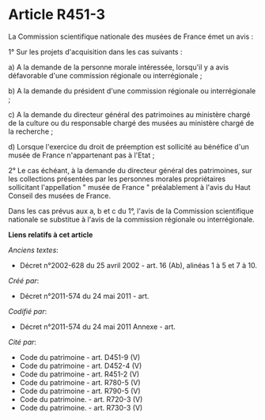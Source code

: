 # Article R451-3

La Commission scientifique nationale des musées de France émet un avis :

1° Sur les projets d'acquisition dans les cas suivants :

a) A la demande de la personne morale intéressée, lorsqu'il y a avis défavorable d'une commission régionale ou
interrégionale ;

b) A la demande du président d'une commission régionale ou interrégionale ;

c) A la demande du directeur général des patrimoines au ministère chargé de la culture ou du responsable chargé des musées au
ministère chargé de la recherche ;

d) Lorsque l'exercice du droit de préemption est sollicité au bénéfice d'un musée de France n'appartenant pas à l'Etat ;

2° Le cas échéant, à la demande du directeur général des patrimoines, sur les collections présentées par les personnes
morales propriétaires sollicitant l'appellation " musée de France " préalablement à l'avis du Haut Conseil des musées de
France.

Dans les cas prévus aux a, b et c du 1°, l'avis de la Commission scientifique nationale se substitue à l'avis de la
commission régionale ou interrégionale.

**Liens relatifs à cet article**

_Anciens textes_:

  - Décret n°2002-628 du 25 avril 2002 - art. 16 (Ab), alinéas 1 à 5 et 7 à 10.

_Créé par_:

  - Décret n°2011-574 du 24 mai 2011  - art.

_Codifié par_:

  - Décret n°2011-574 du 24 mai 2011 Annexe - art.

_Cité par_:

  - Code du patrimoine - art. D451-9 (V)
  - Code du patrimoine - art. D452-4 (V)
  - Code du patrimoine - art. R451-2 (V)
  - Code du patrimoine - art. R780-5 (V)
  - Code du patrimoine - art. R790-5 (V)
  - Code du patrimoine. - art. R720-3 (V)
  - Code du patrimoine. - art. R730-3 (V)

